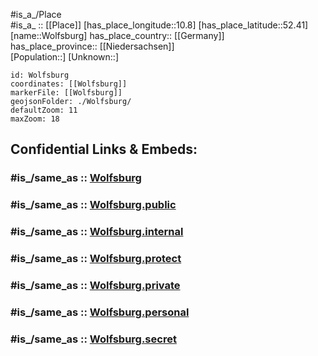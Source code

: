 ﻿---
confidential: public
isDeleted: false
location:
- 52.41
- 10.8
mapmarker: city
mapzoom:
- 7
- 12
SpocWebEntityId: 35685
tags:
- geo/City
type: City
---

#is_a_/Place  
#is_a_ :: [[Place]] 
[has_place_longitude::10.8] 
[has_place_latitude::52.41] 
[name::Wolfsburg] 
has_place_country:: [[Germany]]  
has_place_province:: [[Niedersachsen]]  
[Population::] 
[Unknown::] 


```leaflet
id: Wolfsburg
coordinates: [[Wolfsburg]] 
markerFile: [[Wolfsburg]] 
geojsonFolder: ./Wolfsburg/
defaultZoom: 11 
maxZoom: 18
```


## Confidential Links & Embeds: 

### #is_/same_as :: [Wolfsburg](/_Standards/Earth/Continent/Europe/Europe~Central/Germany/Germany~West/Niedersachsen/counties~Niedersachsen/Wolfsburg.md) 

### #is_/same_as :: [Wolfsburg.public](/_public/Earth/Continent/Europe/Europe~Central/Germany/Germany~West/Niedersachsen/counties~Niedersachsen/Wolfsburg.public.md) 

### #is_/same_as :: [Wolfsburg.internal](/_internal/Earth/Continent/Europe/Europe~Central/Germany/Germany~West/Niedersachsen/counties~Niedersachsen/Wolfsburg.internal.md) 

### #is_/same_as :: [Wolfsburg.protect](/_protect/Earth/Continent/Europe/Europe~Central/Germany/Germany~West/Niedersachsen/counties~Niedersachsen/Wolfsburg.protect.md) 

### #is_/same_as :: [Wolfsburg.private](/_private/Earth/Continent/Europe/Europe~Central/Germany/Germany~West/Niedersachsen/counties~Niedersachsen/Wolfsburg.private.md) 

### #is_/same_as :: [Wolfsburg.personal](/_personal/Earth/Continent/Europe/Europe~Central/Germany/Germany~West/Niedersachsen/counties~Niedersachsen/Wolfsburg.personal.md) 

### #is_/same_as :: [Wolfsburg.secret](/_secret/Earth/Continent/Europe/Europe~Central/Germany/Germany~West/Niedersachsen/counties~Niedersachsen/Wolfsburg.secret.md)

